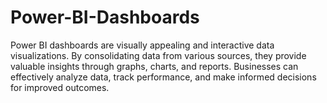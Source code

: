 # Power-BI-Dashboards
Power BI dashboards are visually appealing and interactive data visualizations. By consolidating data from various sources, they provide valuable insights through graphs, charts, and reports. Businesses can effectively analyze data, track performance, and make informed decisions for improved outcomes.
